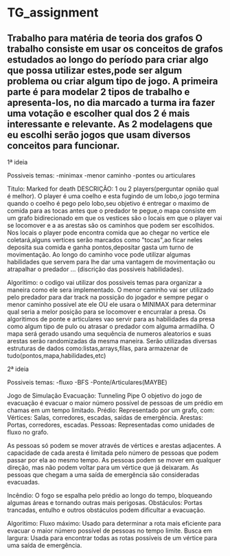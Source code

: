 # TG_assignment
Trabalho para matéria de teoria dos grafos
O trabalho consiste em usar os conceitos de grafos estudados ao longo do período para criar algo que possa utilizar estes,pode ser algum problema ou criar algum tipo de jogo.
A primeira parte é para modelar 2 tipos de trabalho e apresenta-los, no dia marcado a turma ira fazer uma votação e escolher qual dos 2 é mais interessante e relevante.
As 2 modelagens que eu escolhi serão jogos que usam diversos conceitos para funcionar.
-----------------------------------------------------------------------------------------------------------------------------------------------------------------------------------------------
1ª ideia

Possiveis temas:
-minimax
-menor caminho
-pontes ou articulares

Titulo: Marked for death 
DESCRIÇÃO:
1 ou 2 players(perguntar opnião qual é melhor).
O player é uma coelho e esta fugindo de um lobo,o jogo termina quando o coelho é pego pelo lobo,seu objetivo é entregar o maximo de comida para as tocas antes que o predador te pegue,o mapa consiste em um grafo bidirecionado em que os vestices são o locais em que o player vai se locomover e a as arestas são os caminhos que podem ser escolhidos.
Nos locais o player pode encontra comida que ao chegar no vertice ele coletará,alguns vertices serão marcados como "tocas",ao ficar neles deposita sua comida e ganha pontos,depositar gasta um turno de movimentação.
Ao longo do caminho voce pode utilizar algumas habilidades que servem para lhe dar uma vantagem de movimentação ou atrapalhar o predador ... (discrição das possiveis habilidades).

Algoritimo:
o codigo vai utilizar dos possiveis temas para organizar a maneira como ele sera implementado. O menor caminho vai ser utilizado pelo predador para dar track na possição do jogador e sempre pegar o menor caminho possivel ate ele OU ele usara o MINIMAX para determinar qual seria a melor posição para se locomover e encurralar a presa. Os algoritimos de ponte e articulares vao servir para as habilidades da presa como algum tipo de pulo ou atrasar o predador com alguma armadilha.
O mapa será gerado usando uma sequência de numeros aleatorios e suas arestas serão randomizadas da mesma maneira.
Serão utilizadas diversas estruturas de dados como:listas,arrays,filas, para armazenar de tudo(pontos,mapa,habilidades,etc)

2ª ideia

Possiveis temas:
-fluxo
-BFS
-Ponte/Articulares(MAYBE)

Jogo de Simulação Evacuação: Tunneling Pipe
O objetivo do jogo de evacuação é evacuar o maior número possível de pessoas de um prédio em chamas em um tempo limitado.
Prédio: Representado por um grafo, com:
Vértices: Salas, corredores, escadas, saídas de emergência.
Arestas: Portas, corredores, escadas.
Pessoas: Representadas como unidades de fluxo no grafo.

As pessoas só podem se mover através de vértices e arestas adjacentes.
A capacidade de cada aresta é limitada pelo número de pessoas que podem passar por ela ao mesmo tempo.
As pessoas podem se mover em qualquer direção, mas não podem voltar para um vértice que já deixaram.
As pessoas que chegam a uma saída de emergência são consideradas evacuadas.

Incêndio: O fogo se espalha pelo prédio ao longo do tempo, bloqueando algumas áreas e tornando outras mais perigosas.
Obstáculos: Portas trancadas, entulho e outros obstáculos podem dificultar a evacuação.

Algoritimo:
Fluxo máximo: Usado para determinar a rota mais eficiente para evacuar o maior número possível de pessoas no tempo limite.
Busca em largura: Usada para encontrar todas as rotas possíveis de um vértice para uma saída de emergência.
